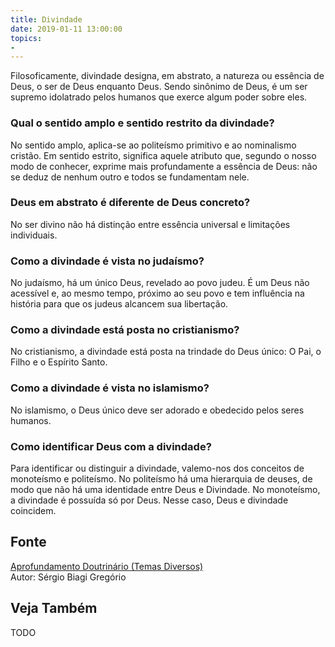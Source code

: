 ```yaml
---
title: Divindade
date: 2019-01-11 13:00:00
topics: 
- 
---
```


Filosoficamente, divindade designa, em abstrato, a natureza ou essência
de Deus, o ser de Deus enquanto Deus. Sendo sinônimo de Deus, é um ser
supremo idolatrado pelos humanos que exerce algum poder sobre eles.

### Qual o sentido amplo e sentido restrito da divindade?
No sentido amplo, aplica-se ao politeísmo primitivo e ao nominalismo
cristão. Em sentido estrito, significa aquele atributo que, segundo o
nosso modo de conhecer, exprime mais profundamente a essência de Deus:
não se deduz de nenhum outro e todos se fundamentam nele.

### Deus em abstrato é diferente de Deus concreto?
No ser divino não há distinção entre essência universal e limitações
individuais.

### Como a divindade é vista no judaísmo?
No judaísmo, há um único Deus, revelado ao povo judeu. É um Deus não
acessível e, ao mesmo tempo, próximo ao seu povo e tem influência na
história para que os judeus alcancem sua libertação.

### Como a divindade está posta no cristianismo?
No cristianismo, a divindade está posta na trindade do Deus único: O
Pai, o Filho e o Espírito Santo.

### Como a divindade é vista no islamismo?
No islamismo, o Deus único deve ser adorado e obedecido pelos seres
humanos.

### Como identificar Deus com a divindade?
Para identificar ou distinguir a divindade, valemo-nos dos conceitos de
monoteísmo e politeísmo. No politeísmo há uma hierarquia de
deuses, de modo que não há uma identidade entre Deus e Divindade. No
monoteísmo, a divindade é possuída só por Deus. Nesse caso, Deus e
divindade coincidem.

## Fonte
[Aprofundamento Doutrinário (Temas Diversos)](https://sites.google.com/view/aprofundamentodoutrinario/divindade)  
Autor: Sérgio Biagi Gregório

## Veja Também
TODO


